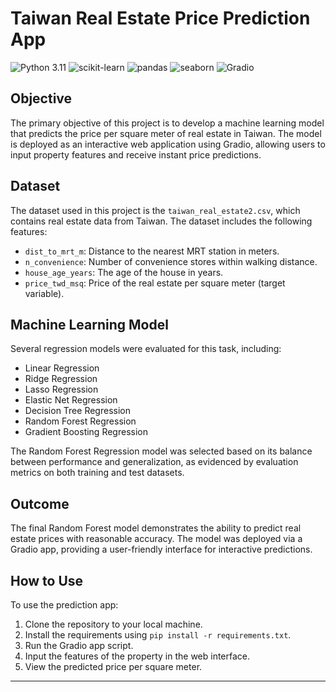 # Taiwan Real Estate Price Prediction App

![Python 3.11](https://img.shields.io/badge/python-3.11-blue.svg)
![scikit-learn](https://img.shields.io/badge/sklearn-1.1.1-orange.svg)
![pandas](https://img.shields.io/badge/pandas-1.4.3-blue.svg)
![seaborn](https://img.shields.io/badge/seaborn-0.11.2-blue.svg)
![Gradio](https://img.shields.io/badge/gradio-3.1.1-green.svg)

## Objective
The primary objective of this project is to develop a machine learning model that predicts the price per square meter of real estate in Taiwan. The model is deployed as an interactive web application using Gradio, allowing users to input property features and receive instant price predictions.

## Dataset
The dataset used in this project is the `taiwan_real_estate2.csv`, which contains real estate data from Taiwan. The dataset includes the following features:
- `dist_to_mrt_m`: Distance to the nearest MRT station in meters.
- `n_convenience`: Number of convenience stores within walking distance.
- `house_age_years`: The age of the house in years.
- `price_twd_msq`: Price of the real estate per square meter (target variable).

## Machine Learning Model
Several regression models were evaluated for this task, including:
- Linear Regression
- Ridge Regression
- Lasso Regression
- Elastic Net Regression
- Decision Tree Regression
- Random Forest Regression
- Gradient Boosting Regression

The Random Forest Regression model was selected based on its balance between performance and generalization, as evidenced by evaluation metrics on both training and test datasets.

## Outcome
The final Random Forest model demonstrates the ability to predict real estate prices with reasonable accuracy. The model was deployed via a Gradio app, providing a user-friendly interface for interactive predictions.

## How to Use
To use the prediction app:
1. Clone the repository to your local machine.
2. Install the requirements using `pip install -r requirements.txt`.
3. Run the Gradio app script.
4. Input the features of the property in the web interface.
5. View the predicted price per square meter.

---
